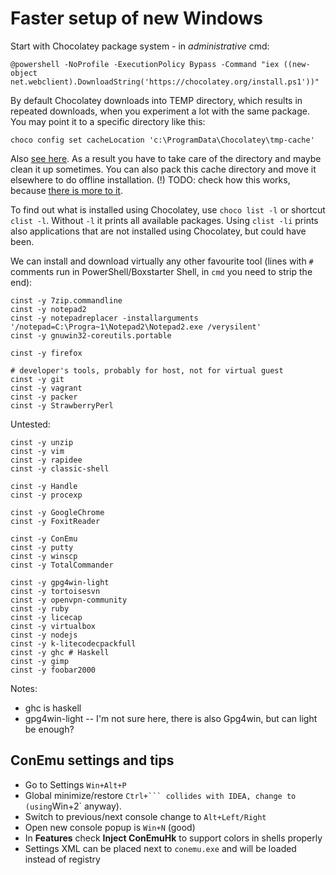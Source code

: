# Faster setup of new Windows

Start with Chocolatey package system - in *administrative* cmd:
```
@powershell -NoProfile -ExecutionPolicy Bypass -Command "iex ((new-object net.webclient).DownloadString('https://chocolatey.org/install.ps1'))"
```

By default Chocolatey downloads into TEMP directory, which results in repeated downloads, when
you experiment a lot with the same package. You may point it to a specific directory like this:
```
choco config set cacheLocation 'c:\ProgramData\Chocolatey\tmp-cache'
```
Also [see here](https://github.com/chocolatey/choco/wiki/How-To-Change-Cache). As a result
you have to take care of the directory and maybe clean it up sometimes. You can also pack this
cache directory and move it elsewhere to do offline installation.
(!) TODO: check how this works, because [there is more to it](http://stackoverflow.com/questions/18528919/how-to-install-chocolatey-packages-offline).

To find out what is installed using Chocolatey, use `choco list -l` or shortcut `clist -l`.
Without `-l` it prints all available packages. Using `clist -li` prints also applications
that are not installed using Chocolatey, but could have been.

We can install and download virtually any other favourite tool (lines with `#` comments run
in PowerShell/Boxstarter Shell, in `cmd` you need to strip the end):
```
cinst -y 7zip.commandline
cinst -y notepad2
cinst -y notepadreplacer -installarguments '/notepad=C:\Progra~1\Notepad2\Notepad2.exe /verysilent'
cinst -y gnuwin32-coreutils.portable

cinst -y firefox

# developer's tools, probably for host, not for virtual guest
cinst -y git
cinst -y vagrant
cinst -y packer
cinst -y StrawberryPerl
```

Untested:
```
cinst -y unzip
cinst -y vim
cinst -y rapidee
cinst -y classic-shell

cinst -y Handle
cinst -y procexp

cinst -y GoogleChrome
cinst -y FoxitReader

cinst -y ConEmu
cinst -y putty
cinst -y winscp
cinst -y TotalCommander

cinst -y gpg4win-light
cinst -y tortoisesvn
cinst -y openvpn-community
cinst -y ruby
cinst -y licecap
cinst -y virtualbox
cinst -y nodejs
cinst -y k-litecodecpackfull
cinst -y ghc # Haskell
cinst -y gimp
cinst -y foobar2000
```

Notes:
* ghc is haskell
* gpg4win-light -- I'm not sure here, there is also Gpg4win, but can light be enough?

## ConEmu settings and tips

* Go to Settings `Win+Alt+P`
* Global minimize/restore `Ctrl+``` collides with IDEA, change to `<None>` (using `Win+2` anyway).
* Switch to previous/next console change to `Alt+Left/Right`
* Open new console popup is `Win+N` (good)
* In **Features** check **Inject ConEmuHk** to support colors in shells properly
* Settings XML can be placed next to `conemu.exe` and will be loaded instead of registry